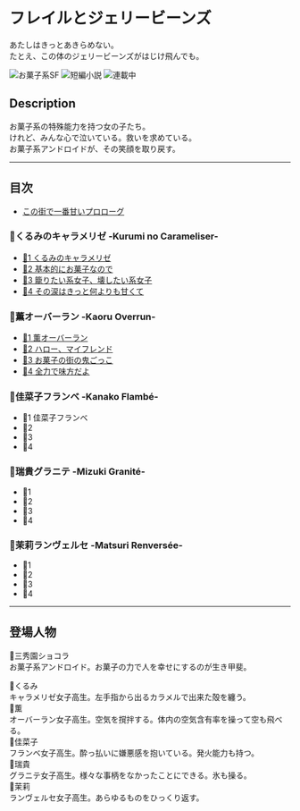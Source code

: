 フレイルとジェリービーンズ
========================

あたしはきっとあきらめない。  
たとえ、この体のジェリービーンズがはじけ飛んでも。

![お菓子系SF](https://img.shields.io/badge/%E3%82%B8%E3%83%A3%E3%83%B3%E3%83%AB-%E3%81%8A%E8%8F%93%E5%AD%90%E7%B3%BBSF-brightgreen.svg)
![短編小説](https://img.shields.io/badge/%E5%BD%A2%E5%BC%8F-%E7%9F%AD%E7%B7%A8%E5%B0%8F%E8%AA%AC-orange.svg)
![連載中](https://img.shields.io/badge/%E5%9F%B7%E7%AD%86%E7%8A%B6%E6%B3%81-%E9%80%A3%E8%BC%89%E4%B8%AD-red.svg)

## Description

お菓子系の特殊能力を持つ女の子たち。  
けれど、みんな心で泣いている。救いを求めている。  
お菓子系アンドロイドが、その笑顔を取り戻す。

----

## 目次

* [この街で一番甘いプロローグ](episodes/001.md)

### 🍬くるみのキャラメリゼ -Kurumi no Carameliser-

* [🍬1 くるみのキャラメリゼ](episodes/002.md)
* [🍬2 基本的にお菓子なので](episodes/003.md)
* [🍬3 籠りたい系女子、壊したい系女子](episodes/004.md)
* [🍬4 その涙はきっと何よりも甘くて](episodes/005.md)


### 🍨薫オーバーラン -Kaoru Overrun-

* [🍨1 薫オーバーラン](episodes/006.md)
* [🍨2 ハロー、マイフレンド](episodes/007.md)
* [🍨3 お菓子の街の鬼ごっこ](episodes/008.md)
* [🍨4 全力で味方だよ](episodes/009.md)

### 🍰佳菜子フランベ -Kanako Flambé-

* 🍰1 佳菜子フランベ
* 🍰2
* 🍰3
* 🍰4

### 🍧瑞貴グラニテ -Mizuki Granité-

* 🍧1
* 🍧2
* 🍧3
* 🍧4

### 🍮茉莉ランヴェルセ -Matsuri Renversée-

* 🍮1
* 🍮2
* 🍮3
* 🍮4

----

## 登場人物

🍩三秀園ショコラ  
お菓子系アンドロイド。お菓子の力で人を幸せにするのが生き甲斐。

🍬くるみ  
キャラメリゼ女子高生。左手指から出るカラメルで出来た殻を纏う。  
🍨薫  
オーバーラン女子高生。空気を撹拌する。体内の空気含有率を操って空も飛べる。  
🍰佳菜子  
フランベ女子高生。酔っ払いに嫌悪感を抱いている。発火能力も持つ。  
🍧瑞貴  
グラニテ女子高生。様々な事柄をなかったことにできる。氷も操る。  
🍮茉莉  
ランヴェルセ女子高生。あらゆるものをひっくり返す。
